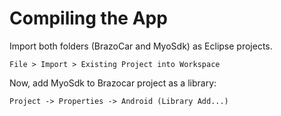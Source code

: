 # Compiling the App

Import both folders (BrazoCar and MyoSdk) as Eclipse projects. 
```
File > Import > Existing Project into Workspace 
```

Now, add MyoSdk to Brazocar project as a library:
```
Project -> Properties -> Android (Library Add...)
```
